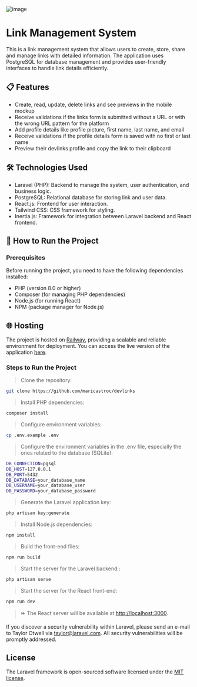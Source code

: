 
![image](https://github.com/user-attachments/assets/af9d3e26-b8b3-47df-a210-7d574444309e)


# Link Management System

This is a link management system that allows users to create, store, share and manage links with detailed information. The application uses PostgreSQL for database management and provides user-friendly interfaces to handle link details efficiently.

## 📋 Features

- Create, read, update, delete links and see previews in the mobile mockup
- Receive validations if the links form is submitted without a URL or with the wrong URL pattern for the platform
- Add profile details like profile picture, first name, last name, and email
- Receive validations if the profile details form is saved with no first or last name
- Preview their devlinks profile and copy the link to their clipboard

## 🛠 Technologies Used

- Laravel (PHP): Backend to manage the system, user authentication, and business logic.
- PostgreSQL: Relational database for storing link and user data.
- React.js: Frontend for user interaction.
- Tailwind CSS: CSS framework for styling.
- Inertia.js: Framework for integration between Laravel backend and React frontend.

## 🔧 How to Run the Project

### Prerequisites
Before running the project, you need to have the following dependencies installed:

- PHP (version 8.0 or higher)
- Composer (for managing PHP dependencies)
- Node.js (for running React)
- NPM (package manager for Node.js)

## 🌐 Hosting

The project is hosted on [Railway](https://railway.app), providing a scalable and reliable environment for deployment. You can access the live version of the application [here](https://devlinks-maricastroc.up.railway.app/).

### Steps to Run the Project

> Clone the repository:

```bash
git clone https://github.com/maricastroc/devlinks
```

> Install PHP dependencies:

```bash
composer install
```

> Configure environment variables:

```bash
cp .env.example .env
```

> Configure the environment variables in the .env file, especially the ones related to the database (SQLite):

```bash
DB_CONNECTION=pgsql
DB_HOST=127.0.0.1
DB_PORT=5432
DB_DATABASE=your_database_name
DB_USERNAME=your_database_user
DB_PASSWORD=your_database_password
```

> Generate the Laravel application key:

```bash
php artisan key:generate
```

> Install Node.js dependencies:

```bash
npm install
```

> Build the front-end files:

```bash
npm run build
```

> Start the server for the Laravel backend::

```bash
php artisan serve
```

> Start the server for the React front-end:
```bash
npm run dev
```

> ⏩ The React server will be available at [http://localhost:3000](http://localhost:3000).

If you discover a security vulnerability within Laravel, please send an e-mail to Taylor Otwell via [taylor@laravel.com](mailto:taylor@laravel.com). All security vulnerabilities will be promptly addressed.

## License

The Laravel framework is open-sourced software licensed under the [MIT license](https://opensource.org/licenses/MIT).
